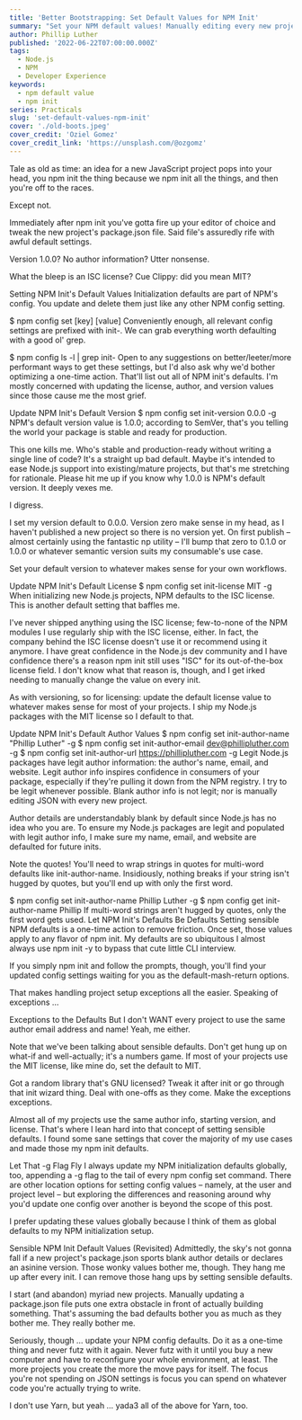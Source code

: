 ```yaml
---
title: 'Better Bootstrapping: Set Default Values for NPM Init'
summary: "Set your NPM default values! Manually editing every new project's `package.json` is a small thing that annoys greatly."
author: Phillip Luther
published: '2022-06-22T07:00:00.000Z'
tags:
  - Node.js
  - NPM
  - Developer Experience
keywords:
  - npm default value
  - npm init
series: Practicals
slug: 'set-default-values-npm-init'
cover: './old-boots.jpeg'
cover_credit: 'Oziel Gomez'
cover_credit_link: 'https://unsplash.com/@ozgomz'
---
```


Tale as old as time: an idea for a new JavaScript project pops into your head, you npm init the thing because we npm init all the things, and then you're off to the races.

Except not.

Immediately after npm init you've gotta fire up your editor of choice and tweak the new project's package.json file. Said file's assuredly rife with awful default settings.

Version 1.0.0? No author information? Utter nonsense.

What the bleep is an ISC license? Cue Clippy: did you mean MIT?

Setting NPM Init's Default Values
Initialization defaults are part of NPM's config. You update and delete them just like any other NPM config setting.

$ npm config set [key] [value]
Conveniently enough, all relevant config settings are prefixed with init-. We can grab everything worth defaulting with a good ol' grep.

$ npm config ls -l | grep init-
Open to any suggestions on better/leeter/more performant ways to get these settings, but I'd also ask why we'd bother optimizing a one-time action.
That'll list out all of NPM init's defaults. I'm mostly concerned with updating the license, author, and version values since those cause me the most grief.

Update NPM Init's Default Version
$ npm config set init-version 0.0.0 -g
NPM's default version value is 1.0.0; according to SemVer, that's you telling the world your package is stable and ready for production.

This one kills me. Who's stable and production-ready without writing a single line of code? It's a straight up bad default. Maybe it's intended to ease Node.js support into existing/mature projects, but that's me stretching for rationale. Please hit me up if you know why 1.0.0 is NPM's default version. It deeply vexes me.

I digress.

I set my version default to 0.0.0. Version zero make sense in my head, as I haven't published a new project so there is no version yet. On first publish – almost certainly using the fantastic np utility – I'll bump that zero to 0.1.0 or 1.0.0 or whatever semantic version suits my consumable's use case.

Set your default version to whatever makes sense for your own workflows.

Update NPM Init's Default License
$ npm config set init-license MIT -g
When initializing new Node.js projects, NPM defaults to the ISC license. This is another default setting that baffles me.

I've never shipped anything using the ISC license; few-to-none of the NPM modules I use regularly ship with the ISC license, either. In fact, the company behind the ISC license doesn't use it or recommend using it anymore. I have great confidence in the Node.js dev community and I have confidence there's a reason npm init still uses "ISC" for its out-of-the-box license field. I don't know what that reason is, though, and I get irked needing to manually change the value on every init.

As with versioning, so for licensing: update the default license value to whatever makes sense for most of your projects. I ship my Node.js packages with the MIT license so I default to that.

Update NPM Init's Default Author Values
$ npm config set init-author-name "Phillip Luther" -g
$ npm config set init-author-email dev@phillipluther.com -g
$ npm config set init-author-url https://phillipluther.com -g
Legit Node.js packages have legit author information: the author's name, email, and website. Legit author info inspires confidence in consumers of your package, especially if they're pulling it down from the NPM registry. I try to be legit whenever possible. Blank author info is not legit; nor is manually editing JSON with every new project.

Author details are understandably blank by default since Node.js has no idea who you are. To ensure my Node.js packages are legit and populated with legit author info, I make sure my name, email, and website are defaulted for future inits.

Note the quotes! You'll need to wrap strings in quotes for multi-word defaults like init-author-name. Insidiously, nothing breaks if your string isn't hugged by quotes, but you'll end up with only the first word.

$ npm config set init-author-name Phillip Luther -g
$ npm config get init-author-name
Phillip
If multi-word strings aren't hugged by quotes, only the first word gets used.
Let NPM Init's Defaults Be Defaults
Setting sensible NPM defaults is a one-time action to remove friction. Once set, those values apply to any flavor of npm init. My defaults are so ubiquitous I almost always use npm init -y to bypass that cute little CLI interview.

If you simply npm init and follow the prompts, though, you'll find your updated config settings waiting for you as the default-mash-return options.

That makes handling project setup exceptions all the easier. Speaking of exceptions …

Exceptions to the Defaults
But I don't WANT every project to use the same author email address and name!
Yeah, me either.

Note that we've been talking about sensible defaults. Don't get hung up on what-if and well-actually; it's a numbers game. If most of your projects use the MIT license, like mine do, set the default to MIT.

Got a random library that's GNU licensed? Tweak it after init or go through that init wizard thing. Deal with one-offs as they come. Make the exceptions exceptions.

Almost all of my projects use the same author info, starting version, and license. That's where I lean hard into that concept of setting sensible defaults. I found some sane settings that cover the majority of my use cases and made those my npm init defaults.

Let That -g Flag Fly
I always update my NPM initialization defaults globally, too, appending a -g flag to the tail of every npm config set command. There are other location options for setting config values – namely, at the user and project level – but exploring the differences and reasoning around why you'd update one config over another is beyond the scope of this post.

I prefer updating these values globally because I think of them as global defaults to my NPM initialization setup.

Sensible NPM Init Default Values (Revisited)
Admittedly, the sky's not gonna fall if a new project's package.json sports blank author details or declares an asinine version. Those wonky values bother me, though. They hang me up after every init. I can remove those hang ups by setting sensible defaults.

I start (and abandon) myriad new projects. Manually updating a package.json file puts one extra obstacle in front of actually building something. That's assuming the bad defaults bother you as much as they bother me. They really bother me.

Seriously, though … update your NPM config defaults. Do it as a one-time thing and never futz with it again. Never futz with it until you buy a new computer and have to reconfigure your whole environment, at least. The more projects you create the more the move pays for itself. The focus you're not spending on JSON settings is focus you can spend on whatever code you're actually trying to write.

I don't use Yarn, but yeah … yada3 all of the above for Yarn, too.
